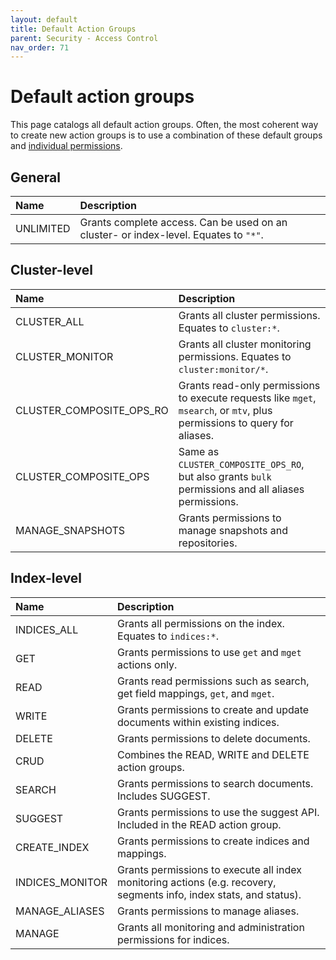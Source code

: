 ```yaml
---
layout: default
title: Default Action Groups
parent: Security - Access Control
nav_order: 71
---
```


# Default action groups

This page catalogs all default action groups. Often, the most coherent way to create new action groups is to use a combination of these default groups and [individual permissions](../permissions).


## General

Name | Description
:--- | :---
UNLIMITED | Grants complete access. Can be used on an cluster- or index-level. Equates to `"*"`.


## Cluster-level

Name | Description
:---| :---
CLUSTER_ALL | Grants all cluster permissions. Equates to `cluster:*`.
CLUSTER_MONITOR | Grants all cluster monitoring permissions. Equates to `cluster:monitor/*`.
CLUSTER_COMPOSITE_OPS_RO | Grants read-only permissions to execute requests like `mget`, `msearch`, or `mtv`, plus permissions to query for aliases.
CLUSTER_COMPOSITE_OPS | Same as `CLUSTER_COMPOSITE_OPS_RO`, but also grants `bulk` permissions and all aliases permissions.
MANAGE_SNAPSHOTS | Grants permissions to manage snapshots and repositories.


## Index-level

Name | Description
:--- | :---
INDICES_ALL | Grants all permissions on the index. Equates to `indices:*`.
GET | Grants permissions to use `get` and `mget` actions only.
READ | Grants read permissions such as search, get field mappings, `get`, and `mget`.
WRITE | Grants permissions to create and update documents within existing indices.
DELETE | Grants permissions to delete documents.
CRUD | Combines the READ, WRITE and DELETE action groups.
SEARCH | Grants permissions to search documents. Includes SUGGEST.
SUGGEST | Grants permissions to use the suggest API. Included in the READ action group.
CREATE_INDEX | Grants permissions to create indices and mappings.
INDICES_MONITOR | Grants permissions to execute all index monitoring actions (e.g. recovery, segments info, index stats, and status).
MANAGE_ALIASES | Grants permissions to manage aliases.
MANAGE | Grants all monitoring and administration permissions for indices.
